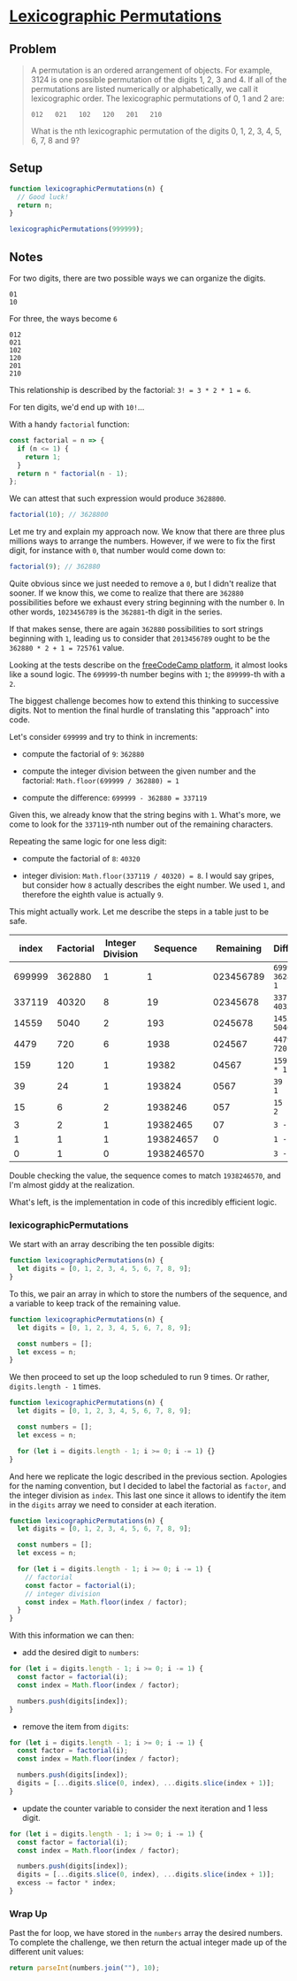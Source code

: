 # [Lexicographic Permutations](https://www.freecodecamp.org/learn/coding-interview-prep/project-euler/problem-24-lexicographic-permutations)

## Problem

> A permutation is an ordered arrangement of objects. For example, 3124 is one possible permutation of the digits 1, 2, 3 and 4. If all of the permutations are listed numerically or alphabetically, we call it lexicographic order. The lexicographic permutations of 0, 1 and 2 are:
>
>     012   021   102   120   201   210
>
> What is the nth lexicographic permutation of the digits 0, 1, 2, 3, 4, 5, 6, 7, 8 and 9?

## Setup

```js
function lexicographicPermutations(n) {
  // Good luck!
  return n;
}

lexicographicPermutations(999999);
```

## Notes

For two digits, there are two possible ways we can organize the digits.

```code
01
10
```

For three, the ways become `6`

```code
012
021
102
120
201
210
```

This relationship is described by the factorial: `3! = 3 * 2 * 1 = 6`.

For ten digits, we'd end up with `10!`...

With a handy `factorial` function:

```js
const factorial = n => {
  if (n <= 1) {
    return 1;
  }
  return n * factorial(n - 1);
};
```

We can attest that such expression would produce `3628800`.

```js
factorial(10); // 3628800
```

Let me try and explain my approach now. We know that there are three plus millions ways to arrange the numbers. However, if we were to fix the first digit, for instance with `0`, that number would come down to:

```js
factorial(9); // 362880
```

Quite obvious since we just needed to remove a `0`, but I didn't realize that sooner. If we know this, we come to realize that there are `362880` possibilities before we exhaust every string beginning with the number `0`. In other words, `1023456789` is the `362881`-th digit in the series.

If that makes sense, there are again `362880` possibilities to sort strings beginning with `1`, leading us to consider that `2013456789` ought to be the `362880 * 2 + 1 = 725761` value.

Looking at the tests describe on the [freeCodeCamp platform](https://www.freecodecamp.org/learn/coding-interview-prep/project-euler/problem-24-lexicographic-permutations), it almost looks like a sound logic. The `699999`-th number begins with `1`; the `899999`-th with a `2`.

The biggest challenge becomes how to extend this thinking to successive digits. Not to mention the final hurdle of translating this "approach" into code.

Let's consider `699999` and try to think in increments:

- compute the factorial of `9`: `362880`

- compute the integer division between the given number and the factorial: `Math.floor(699999 / 362880) = 1`

- compute the difference: `699999 - 362880 = 337119`

Given this, we already know that the string begins with `1`. What's more, we come to look for the `337119`-nth number out of the remaining characters.

Repeating the same logic for one less digit:

- compute the factorial of `8`: `40320`

- integer division: `Math.floor(337119 / 40320) = 8`. I would say gripes, but consider how `8` actually describes the eight number. We used `1`, and therefore the eighth value is actually `9`.

This might actually work. Let me describe the steps in a table just to be safe.

| index  | Factorial | Integer Division | Sequence   | Remaining | Difference            |
| ------ | --------- | ---------------- | ---------- | --------- | --------------------- |
| 699999 | 362880    | 1                | 1          | 023456789 | `699999 - 362880 * 1` |
| 337119 | 40320     | 8                | 19         | 02345678  | `337119 - 40320 * 8`  |
| 14559  | 5040      | 2                | 193        | 0245678   | `14559 - 5040 * 2`    |
| 4479   | 720       | 6                | 1938       | 024567    | `4479 - 720 * 6`      |
| 159    | 120       | 1                | 19382      | 04567     | `159 - 120 * 1`       |
| 39     | 24        | 1                | 193824     | 0567      | `39 - 24 * 1`         |
| 15     | 6         | 2                | 1938246    | 057       | `15 - 6 * 2`          |
| 3      | 2         | 1                | 19382465   | 07        | `3 - 2 * 1`           |
| 1      | 1         | 1                | 193824657  | 0         | `1 - 1 * 1`           |
| 0      | 1         | 0                | 1938246570 |           | `3 - 2 * 1`           |

Double checking the value, the sequence comes to match `1938246570`, and I'm almost giddy at the realization.

What's left, is the implementation in code of this incredibly efficient logic.

### lexicographicPermutations

We start with an array describing the ten possible digits:

```js
function lexicographicPermutations(n) {
  let digits = [0, 1, 2, 3, 4, 5, 6, 7, 8, 9];
}
```

To this, we pair an array in which to store the numbers of the sequence, and a variable to keep track of the remaining value.

```js
function lexicographicPermutations(n) {
  let digits = [0, 1, 2, 3, 4, 5, 6, 7, 8, 9];

  const numbers = [];
  let excess = n;
}
```

We then proceed to set up the loop scheduled to run 9 times. Or rather, `digits.length - 1` times.

```js
function lexicographicPermutations(n) {
  let digits = [0, 1, 2, 3, 4, 5, 6, 7, 8, 9];

  const numbers = [];
  let excess = n;

  for (let i = digits.length - 1; i >= 0; i -= 1) {}
}
```

And here we replicate the logic described in the previous section. Apologies for the naming convention, but I decided to label the factorial as `factor`, and the integer division as `index`. This last one since it allows to identify the item in the `digits` array we need to consider at each iteration.

```js
function lexicographicPermutations(n) {
  let digits = [0, 1, 2, 3, 4, 5, 6, 7, 8, 9];

  const numbers = [];
  let excess = n;

  for (let i = digits.length - 1; i >= 0; i -= 1) {
    // factorial
    const factor = factorial(i);
    // integer division
    const index = Math.floor(index / factor);
  }
}
```

With this information we can then:

- add the desired digit to `numbers`:

```js
for (let i = digits.length - 1; i >= 0; i -= 1) {
  const factor = factorial(i);
  const index = Math.floor(index / factor);

  numbers.push(digits[index]);
}
```

- remove the item from `digits`:

```js
for (let i = digits.length - 1; i >= 0; i -= 1) {
  const factor = factorial(i);
  const index = Math.floor(index / factor);

  numbers.push(digits[index]);
  digits = [...digits.slice(0, index), ...digits.slice(index + 1)];
}
```

- update the counter variable to consider the next iteration and 1 less digit.

```js
for (let i = digits.length - 1; i >= 0; i -= 1) {
  const factor = factorial(i);
  const index = Math.floor(index / factor);

  numbers.push(digits[index]);
  digits = [...digits.slice(0, index), ...digits.slice(index + 1)];
  excess -= factor * index;
}
```

### Wrap Up

Past the for loop, we have stored in the `numbers` array the desired numbers. To complete the challenge, we then return the actual integer made up of the different unit values:

```js
return parseInt(numbers.join(""), 10);
```
